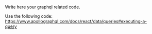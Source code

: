 Write here your graphql related code.

Use the following code: https://www.apollographql.com/docs/react/data/queries#executing-a-query
